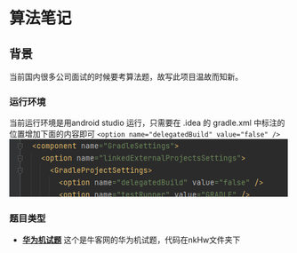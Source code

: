 # 算法笔记
## 背景
当前国内很多公司面试的时候要考算法题，故写此项目温故而知新。
### 运行环境
当前运行环境是用android studio 运行，只需要在 .idea 的 gradle.xml 中标注的位置增加下面的内容即可
`<option name="delegatedBuild" value="false" />`
![image](https://raw.githubusercontent.com/Frankie9527/algorithm/master/pic/config.png)
### 题目类型
- [**华为机试题**](https://www.nowcoder.com/exam/oj/ta?tpId=37) 这个是牛客网的华为机试题，代码在nkHw文件夹下